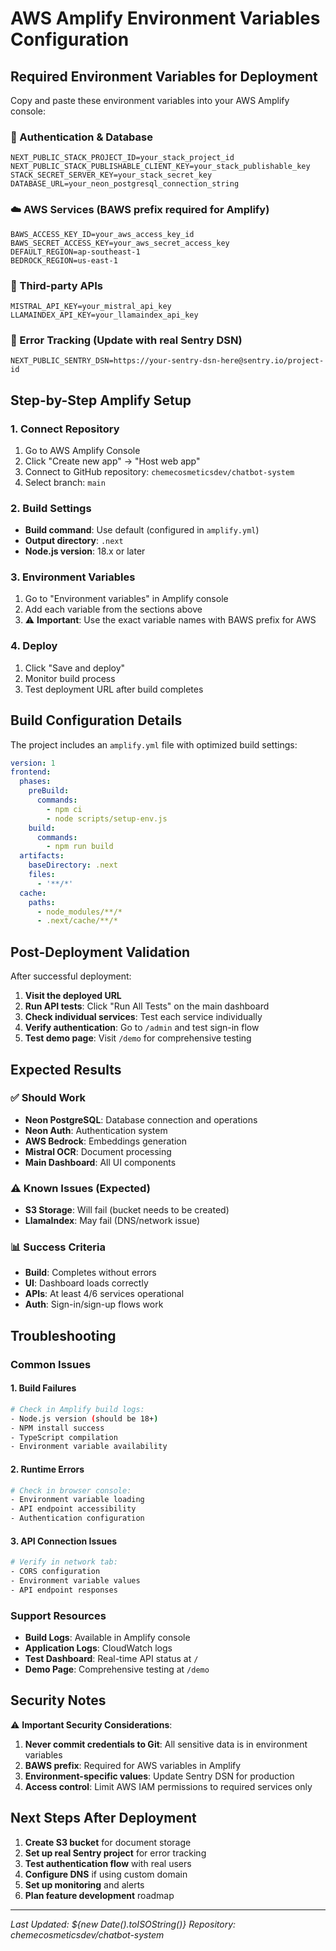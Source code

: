 # AWS Amplify Environment Variables Configuration

## Required Environment Variables for Deployment

Copy and paste these environment variables into your AWS Amplify console:

### 🔐 Authentication & Database
```
NEXT_PUBLIC_STACK_PROJECT_ID=your_stack_project_id
NEXT_PUBLIC_STACK_PUBLISHABLE_CLIENT_KEY=your_stack_publishable_key
STACK_SECRET_SERVER_KEY=your_stack_secret_key
DATABASE_URL=your_neon_postgresql_connection_string
```

### ☁️ AWS Services (BAWS prefix required for Amplify)
```
BAWS_ACCESS_KEY_ID=your_aws_access_key_id
BAWS_SECRET_ACCESS_KEY=your_aws_secret_access_key
DEFAULT_REGION=ap-southeast-1
BEDROCK_REGION=us-east-1
```

### 🤖 Third-party APIs
```
MISTRAL_API_KEY=your_mistral_api_key
LLAMAINDEX_API_KEY=your_llamaindex_api_key
```

### 🐛 Error Tracking (Update with real Sentry DSN)
```
NEXT_PUBLIC_SENTRY_DSN=https://your-sentry-dsn-here@sentry.io/project-id
```

## Step-by-Step Amplify Setup

### 1. Connect Repository
1. Go to AWS Amplify Console
2. Click "Create new app" → "Host web app"
3. Connect to GitHub repository: `chemecosmeticsdev/chatbot-system`
4. Select branch: `main`

### 2. Build Settings
- **Build command**: Use default (configured in `amplify.yml`)
- **Output directory**: `.next`
- **Node.js version**: 18.x or later

### 3. Environment Variables
1. Go to "Environment variables" in Amplify console
2. Add each variable from the sections above
3. ⚠️ **Important**: Use the exact variable names with BAWS prefix for AWS

### 4. Deploy
1. Click "Save and deploy"
2. Monitor build process
3. Test deployment URL after build completes

## Build Configuration Details

The project includes an `amplify.yml` file with optimized build settings:

```yaml
version: 1
frontend:
  phases:
    preBuild:
      commands:
        - npm ci
        - node scripts/setup-env.js
    build:
      commands:
        - npm run build
  artifacts:
    baseDirectory: .next
    files:
      - '**/*'
  cache:
    paths:
      - node_modules/**/*
      - .next/cache/**/*
```

## Post-Deployment Validation

After successful deployment:

1. **Visit the deployed URL**
2. **Run API tests**: Click "Run All Tests" on the main dashboard
3. **Check individual services**: Test each service individually
4. **Verify authentication**: Go to `/admin` and test sign-in flow
5. **Test demo page**: Visit `/demo` for comprehensive testing

## Expected Results

### ✅ Should Work
- **Neon PostgreSQL**: Database connection and operations
- **Neon Auth**: Authentication system
- **AWS Bedrock**: Embeddings generation
- **Mistral OCR**: Document processing
- **Main Dashboard**: All UI components

### ⚠️ Known Issues (Expected)
- **S3 Storage**: Will fail (bucket needs to be created)
- **LlamaIndex**: May fail (DNS/network issue)

### 📊 Success Criteria
- **Build**: Completes without errors
- **UI**: Dashboard loads correctly
- **APIs**: At least 4/6 services operational
- **Auth**: Sign-in/sign-up flows work

## Troubleshooting

### Common Issues

#### 1. Build Failures
```bash
# Check in Amplify build logs:
- Node.js version (should be 18+)
- NPM install success
- TypeScript compilation
- Environment variable availability
```

#### 2. Runtime Errors
```bash
# Check in browser console:
- Environment variable loading
- API endpoint accessibility
- Authentication configuration
```

#### 3. API Connection Issues
```bash
# Verify in network tab:
- CORS configuration
- Environment variable values
- API endpoint responses
```

### Support Resources
- **Build Logs**: Available in Amplify console
- **Application Logs**: CloudWatch logs
- **Test Dashboard**: Real-time API status at `/`
- **Demo Page**: Comprehensive testing at `/demo`

## Security Notes

⚠️ **Important Security Considerations**:

1. **Never commit credentials to Git**: All sensitive data is in environment variables
2. **BAWS prefix**: Required for AWS variables in Amplify
3. **Environment-specific values**: Update Sentry DSN for production
4. **Access control**: Limit AWS IAM permissions to required services only

## Next Steps After Deployment

1. **Create S3 bucket** for document storage
2. **Set up real Sentry project** for error tracking
3. **Test authentication flow** with real users
4. **Configure DNS** if using custom domain
5. **Set up monitoring** and alerts
6. **Plan feature development** roadmap

---

*Last Updated: ${new Date().toISOString()}*
*Repository: chemecosmeticsdev/chatbot-system*